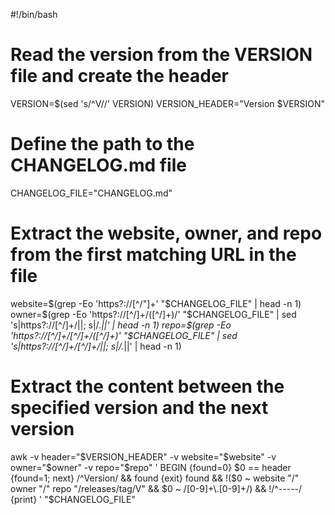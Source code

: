 #!/bin/bash

# Read the version from the VERSION file and create the header
VERSION=$(sed 's/^V//' VERSION)
VERSION_HEADER="Version $VERSION"

# Define the path to the CHANGELOG.md file
CHANGELOG_FILE="CHANGELOG.md"

# Extract the website, owner, and repo from the first matching URL in the file
website=$(grep -Eo 'https?://[^/"]+' "$CHANGELOG_FILE" | head -n 1)
owner=$(grep -Eo 'https?://[^/]+/([^/]+)/' "$CHANGELOG_FILE" | sed 's|https\?://[^/]\+/||; s|/.*||' | head -n 1)
repo=$(grep -Eo 'https?://[^/]+/[^/]+/([^/]+)' "$CHANGELOG_FILE" | sed 's|https\?://[^/]\+/[^/]\+/||; s|/.*||' | head -n 1)

# Extract the content between the specified version and the next version
awk -v header="$VERSION_HEADER" -v website="$website" -v owner="$owner" -v repo="$repo" '
  BEGIN {found=0}
  $0 == header {found=1; next}
  /^Version/ && found {exit}
  found && !($0 ~ website "/" owner "/" repo "/releases/tag/V" && $0 ~ /[0-9]+\.[0-9]+/) && !/^-----/ {print}
' "$CHANGELOG_FILE"
